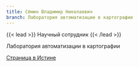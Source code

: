 ```yaml
---
title: Сёмин Владимир Николаевич
branch: Лаборатория автоматизации в картографии
---
```


{{< lead >}} Научный сотрудник {{< /lead >}}

Лаборатория автоматизации в картографии

[Страница в Истине](https://istina.msu.ru/workers/219783)
